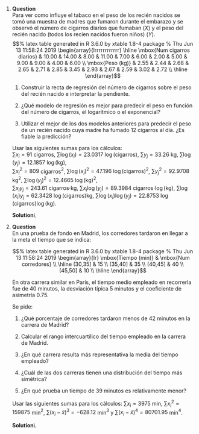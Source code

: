 1.  **Question**\
    Para ver como influye el tabaco en el peso de los recién nacidos se
    tomó una muestra de madres que fumaron durante el embarazo y se
    observó el número de cigarros diarios que fumaban ($X$) y el peso
    del recién nacido (todos los recien nacidos fueron niños) ($Y$).
    $$% latex table generated in R 3.6.0 by xtable 1.8-4 package
      % Thu Jun 13 11:58:24 2019
      \begin{array}{lrrrrrrrrrrrr}
         \hline
      \mbox{Num cigarros diarios} & 10.00 & 14.00 & 8.00 & 11.00 & 7.00 & 6.00 & 2.00 & 5.00 & 9.00 & 9.00 & 4.00 & 6.00 \\ 
        \mbox{Peso (kg)} & 2.55 & 2.44 & 2.68 & 2.65 & 2.71 & 2.85 & 3.45 & 2.93 & 2.67 & 2.59 & 3.02 & 2.72 \\ 
         \hline
      \end{array}$$

    1.  Construir la recta de regresión del número de cigarros sobre el
        peso del recién nacido e interpretar la pendiente.

    2.  ¿Qué modelo de regresión es mejor para predecir el peso en
        función del número de cigarros, el logarítmico o el exponencial?

    3.  Utilizar el mejor de los dos modelos anteriores para predecir el
        peso de un recién nacido cuya madre ha fumado 12 cigarros al
        día. ¿Es fiable la predicción?

    Usar las siguientes sumas para los cálculos:\
    $\sum x_i=91$ cigarros, $\sum \log(x_i)=23.0317$
    $\log(\mbox{cigarros})$, $\sum y_j=33.26$ kg,
    $\sum \log(y_j)=12.1857$ $\log(\mbox{kg})$,\
    $\sum x_i^2=809$ cigarros$^2$, $\sum \log(x_i)^2=47.196$
    $\log(\mbox{cigarros})^2$, $\sum y_j^2=92.9708$ kg$^2$,
    $\sum \log(y_j)^2=12.4665$ $\log(\mbox{kg})^2$,\
    $\sum x_iy_j=243.61$ cigarros$\cdot$kg, $\sum x_i\log(y_j)=89.3984$
    cigarros$\cdot\log(\mbox{kg})$, $\sum \log(x_i)y_j=62.3428$
    $\log(\mbox{cigarros})$kg, $\sum \log(x_i)\log(y_j)=22.8753$
    $\log(\mbox{cigarros})\log(\mbox{kg})$.

    **Solution**\

2.  **Question**\
    En una prueba de fondo en Madrid, los corredores tardaron en llegar
    a la meta el tiempo que se indica:

    $$% latex table generated in R 3.6.0 by xtable 1.8-4 package
      % Thu Jun 13 11:58:24 2019
      \begin{array}{lr}
       \mbox{Tiempo (min)} & \mbox{Num corredores} \\ 
        \hline
      (30,35] & 15 \\ 
        (35,40] & 35 \\ 
        (40,45] & 40 \\ 
        (45,50] & 10 \\ 
         \hline
      \end{array}$$

    En otra carrera similar en París, el tiempo medio empleado en
    recorrerla fue de 40 minutos, la desviación típica 5 minutos y el
    coeficiente de asimetría $0.75$.

    Se pide:

    1.  ¿Qué porcentaje de corredores tardaron menos de 42 minutos en la
        carrera de Madrid?

    2.  Calcular el rango intercuartílico del tiempo empleado en la
        carrera de Madrid.

    3.  ¿En qué carrera resulta más representativa la media del tiempo
        empleado?

    4.  ¿Cuál de las dos carreras tienen una distribución del tiempo más
        simétrica?

    5.  ¿En qué prueba un tiempo de 39 minutos es relativamente menor?

    Usar las siguientes sumas para los cálculos: $\sum x_i=3975$ min,
    $\sum x_i^2=159875$ min$^2$, $\sum (x_i-\bar x)^3=-628.12$ min$^3$ y
    $\sum (x_i-\bar x)^4=80701.95$ min$^4$.

    **Solution**\



